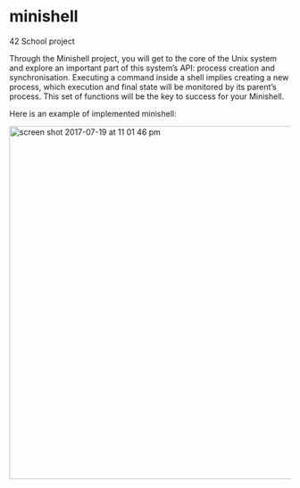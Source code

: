 # minishell
42 School project


Through the Minishell project, you will get to the core of the Unix system and explore an important part of this system’s API: process creation and synchronisation. Executing a command inside a shell implies creating a new process, which execution and final state will be monitored by its parent’s process. This set of functions will be the key to success for your Minishell.

Here is an example of implemented minishell:

<img width="633" alt="screen shot 2017-07-19 at 11 01 46 pm" src="https://user-images.githubusercontent.com/25576444/28402773-5fc25156-6cd6-11e7-92ef-bcce291ec15f.png">
